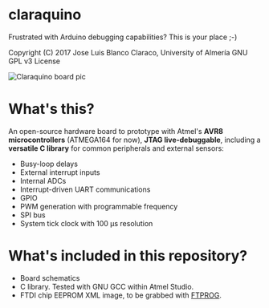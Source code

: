 # claraquino
Frustrated with Arduino debugging capabilities? This is your place ;-)

Copyright (C) 2017 Jose Luis Blanco Claraco, University of Almería
GNU GPL v3 License

![Claraquino board pic](https://jlblancoc.github.io/claraquino/imgs/claraquino-pic1-thumb.jpg)

# What's this?
An open-source hardware board to prototype with Atmel's **AVR8 microcontrollers** (ATMEGA164 for now),
**JTAG live-debuggable**, including a **versatile C library** for common peripherals and external sensors:
* Busy-loop delays
* External interrupt inputs
* Internal ADCs
* Interrupt-driven UART communications
* GPIO
* PWM generation with programmable frequency
* SPI bus
* System tick clock with 100 μs resolution

# What's included in this repository?
* Board schematics
* C library. Tested with GNU GCC within Atmel Studio.
* FTDI chip EEPROM XML image, to be grabbed with [FTPROG](http://www.ftdichip.com/Support/Utilities.htm).
